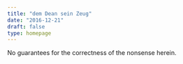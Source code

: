 ```yaml
---
title: "dem Dean sein Zeug"
date: "2016-12-21"
draft: false
type: homepage
---
```


No guarantees for the correctness of the nonsense herein.
